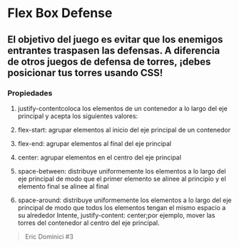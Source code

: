 # Flex Box Defense

## El objetivo del juego es evitar que los enemigos entrantes traspasen las defensas. A diferencia de otros juegos de defensa de torres, ¡debes posicionar tus torres usando CSS!

### Propiedades 

1. justify-contentcoloca los elementos de un contenedor a lo largo del eje principal y acepta los siguientes valores:

2. flex-start: agrupar elementos al inicio del eje principal de un contenedor
3. flex-end: agrupar elementos al final del eje principal
4. center: agrupar elementos en el centro del eje principal
5. space-between: distribuye uniformemente los elementos a lo largo del eje principal de modo que el primer elemento se alinee al principio y el elemento final se alinee al final
6. space-around: distribuye uniformemente los elementos a lo largo del eje principal de modo que todos los elementos tengan el mismo espacio a su alrededor
Intente, justify-content: center;por ejemplo, mover las torres del contenedor al centro del eje principal.

>Eric Dominici #3
